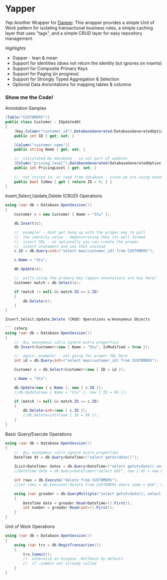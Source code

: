 # Yapper

Yep Another Wrapper for [Dapper](https://github.com/StackExchange/dapper-dot-net).  This
wrapper provides a simple Unit of Work pattern for isolating transactional business rules,
a simple caching layer that uses "tags", and a simple CRUD layer for easy repository
management.


_Highlights_

-	Dapper - lean & mean
-	Support for identities (does not return the identity but ignores on inserts)
-	Support for Composite Primary Keys
-	Support for Paging (in progress)
-	Support for Strongly Typed Aggregation & Selection
-	Optional Data Annontations for mapping tables & columns

### Show me the Code!

Annotation Samples

``` csharp
[Table("CUSTOMERS")]
public class Customer : IUpdatedAt
{
	[Key,Column("customer_id"),DatabaseGenerated(DatabaseGeneratedOption.Identity)]
	public int ID { get; set; }

	[Column("customer_name")]
	public string Name { get; set; }

	//	calculated by database - so not part of updates
	[Column("pricing_level"),DatabaseGenerated(DatabaseGeneratedOption.Computed)]
	public int PricingLevel { get; set; }
	
	//	not stored in, or read from database - since we are using annontations
	public bool IsNew { get { return ID > 0; } }
}
```

Insert,Select,Update,Delete (CRUD) Operations

``` csharp
using (var db = Database.OpenSession())
{
	Customer c = new Customer { Name = "Stu" };

	db.Insert(c);

	//	example! - dont get hung up with the proper way to pull
	//	the identity value - demonstrating that its well formed
	//	insert SQL - so optionally you can create the proper
	//	insert statement and use that instead
	c.ID = db.Query<int>("select max(customer_id) from CUSTOMERS");

	c.Name = "Stu";

	db.Update(c);

	//	pulls using the primary key (again annotations are key here)
	Customer match = db.Select(c);

	if (match != null && match.ID == c.ID)
	{
		db.Delete(c);
	}
}

Insert,Select,Update,Delete (CRUD) Operations w/Anonymous Objects

``` csharp
using (var db = Database.OpenSession())
{
	//	ALL anonymous calls ignore extra properties
	db.Insert<Customer>(new { Name = "Stu", IsModified = true });

	//	again..example! - not going for proper SQL here
	int id = db.Query<int>("select max(customer_id) from CUSTOMERS");

	Customer c = db.Select<Customer>(new { ID = id });

	c.Name = "Stu";

	db.Update(new { c.Name }, new { c.ID });
	//db.Update(new { Name = "Stu" }, new { ID = 99 });

	if (match != null && match.ID == c.ID)
	{
		db.Delete<int>(new { c.ID });
		//db.Delete<int>(new { ID = 99 });
	}
}
```

Basic Query/Execute Operations

``` csharp
using (var db = Database.OpenSession())
{
	//	ALL anonymous calls ignore extra properties
	DateTime dt = db.Query<DateTime>("select getutcdate()");
	
	IList<DateTime> dates = db.Query<DateTime>("select getutcdate() union select dateadd(year, 100, getutcdate())").ToList();
	//DateTime date = db.Query<DateTime>("select @dt", new { dt = new DateTime(2000, 1, 1) }).First();

	int rows = db.Execute("delete from CUSTOMERS");
	//int rows = db.Execute("delete from CUSTOMERS where name = @nm", new { nm = "Stu" });

	using (var greader = db.QueryMultiple("select getutcdate(); select 100"))
	{
		DateTime date = greader.Read<DateTime>().First();
		int number = greader.Read<int>().First();
	}
}
```

Unit of Work Operations

``` csharp
using (var db = Database.OpenSession())
{
	using (var trx = db.BeginTransaction())
	{
		trx.Commit();
		//	otherwise on Dispose .Rollback by default
		//	if .Commit not already called
	}
}
```
